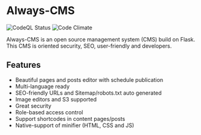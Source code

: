 # Always-CMS

![CodeQL Status](https://github.com/Always-CMS/Always-CMS/actions/workflows/codeql-analysis.yml/badge.svg)
![Code Climate](https://codeclimate.com/github/Always-CMS/Always-CMS/badges/gpa.svg)

Always-CMS is an open source management system (CMS) build on Flask. This CMS is oriented security, SEO, user-friendly and developers.

## Features
 - Beautiful pages and posts editor with schedule publication
 - Multi-language ready
 - SEO-friendly URLs and Sitemap/robots.txt auto generated
 - Image editors and S3 supported
 - Great security
 - Role-based access control
 - Support shortcodes in content pages/posts
 - Native-support of minifier (HTML, CSS and JS)
